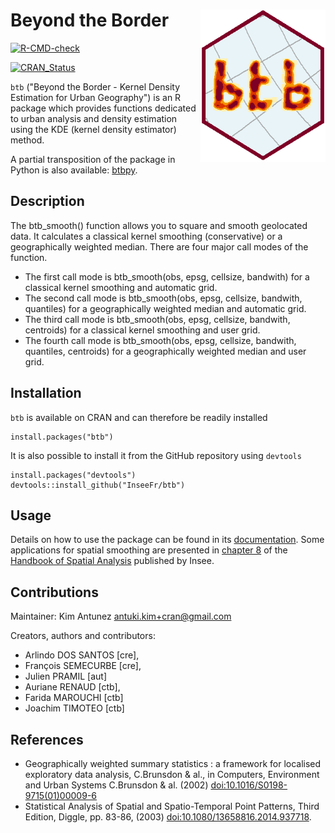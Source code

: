 # Beyond the Border <img src="man/figures/logo.png" width=200 align="right" />

<!-- badges: start -->
  [![R-CMD-check](https://github.com/jpramil/btb/actions/workflows/R-CMD-check.yaml/badge.svg)](https://github.com/jpramil/btb/actions/workflows/R-CMD-check.yaml)
  <!-- badges: end -->

[![CRAN_Status](http://www.r-pkg.org/badges/version/btb)](https://cran.r-project.org/package=btb)

`btb` ("Beyond the Border - Kernel Density Estimation for Urban Geography") is an R package which provides functions dedicated to urban analysis and density estimation using the KDE (kernel density estimator) method. 

A partial transposition of the package in Python is also available: [btbpy](https://github.com/InseeFrLab/btbpy).

## Description

 The btb_smooth() function allows you to square and smooth geolocated data. It calculates a classical kernel smoothing (conservative) or a geographically weighted median. There are four major call modes of the function. 

- The first call mode is btb_smooth(obs, epsg, cellsize, bandwith) for a classical kernel smoothing and automatic grid.
- The second call mode is btb_smooth(obs, epsg, cellsize, bandwith, quantiles) for a geographically weighted median and automatic grid.
- The third call mode is btb_smooth(obs, epsg, cellsize, bandwith, centroids) for a classical kernel smoothing and user grid.
- The fourth call mode is btb_smooth(obs, epsg, cellsize, bandwith, quantiles, centroids) for a geographically weighted median and user grid.

## Installation

`btb` is available on CRAN and can therefore be readily installed
```
install.packages("btb")
```

It is also possible to install it from the GitHub repository using `devtools`
```
install.packages("devtools")
devtools::install_github("InseeFr/btb")
```

## Usage 

Details on how to use the package can be found in its [documentation](man). Some applications for spatial smoothing are presented in [chapter 8](https://www.insee.fr/en/statistiques/fichier/3635545/imet131-l-chapitre-8.pdf) of the [Handbook of Spatial Analysis](https://www.insee.fr/en/information/3635545) published by Insee.

## Contributions

Maintainer: Kim Antunez <antuki.kim+cran@gmail.com>

Creators, authors and contributors:
- Arlindo DOS SANTOS [cre],
- François SEMECURBE [cre],
- Julien PRAMIL [aut]
- Auriane RENAUD [ctb],
- Farida MAROUCHI [ctb]
- Joachim TIMOTEO [ctb]


## References

- Geographically weighted summary statistics : a framework for localised exploratory data analysis, C.Brunsdon & al., in Computers, Environment and Urban Systems C.Brunsdon & al. (2002) [doi:10.1016/S0198-9715(01)00009-6](https://doi.org/10.1016/S0198-9715(01)00009-6) 
- Statistical Analysis of Spatial and Spatio-Temporal Point Patterns, Third Edition, Diggle, pp. 83-86, (2003) [doi:10.1080/13658816.2014.937718](https://doi.org/10.1080/13658816.2014.937718).
